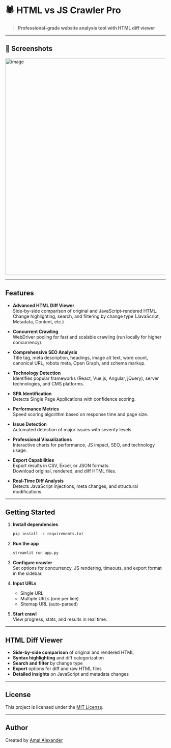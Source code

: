 # 🕷️ HTML vs JS Crawler Pro

> **Professional-grade website analysis tool with HTML diff viewer**

---

## 📸 Screenshots

<img width="1573" height="681" alt="image" src="https://github.com/user-attachments/assets/f1325fb8-03c2-4118-8947-b4703d987b02" />


---

## Features

- **Advanced HTML Diff Viewer**  
  Side-by-side comparison of original and JavaScript-rendered HTML.  
  Change highlighting, search, and filtering by change type (JavaScript, Metadata, Content, etc.)

- **Concurrent Crawling**  
  WebDriver pooling for fast and scalable crawling (run locally for higher concurrency).

- **Comprehensive SEO Analysis**  
  Title tag, meta description, headings, image alt text, word count, canonical URL, robots meta, Open Graph, and schema markup.

- **Technology Detection**  
  Identifies popular frameworks (React, Vue.js, Angular, jQuery), server technologies, and CMS platforms.

- **SPA Identification**  
  Detects Single Page Applications with confidence scoring.

- **Performance Metrics**  
  Speed scoring algorithm based on response time and page size.

- **Issue Detection**  
  Automated detection of major issues with severity levels.

- **Professional Visualizations**  
  Interactive charts for performance, JS impact, SEO, and technology usage.

- **Export Capabilities**  
  Export results in CSV, Excel, or JSON formats.  
  Download original, rendered, and diff HTML files.

- **Real-Time Diff Analysis**  
  Detects JavaScript injections, meta changes, and structural modifications.

---

## Getting Started

1. **Install dependencies**  
   ```bash
   pip install -r requirements.txt
   ```
2. **Run the app**  
   ```bash
   streamlit run app.py
   ```
3. **Configure crawler**  
   Set options for concurrency, JS rendering, timeouts, and export format in the sidebar.

4. **Input URLs**  
   - Single URL
   - Multiple URLs (one per line)
   - Sitemap URL (auto-parsed)

5. **Start crawl**  
   View progress, stats, and results in real time.

---

## HTML Diff Viewer

- **Side-by-side comparison** of original and rendered HTML
- **Syntax highlighting** and diff categorization
- **Search and filter** by change type
- **Export** options for diff and raw HTML files
- **Detailed insights** on JavaScript and metadata changes

---

## License

This project is licensed under the [MIT License](LICENSE).

---

## Author

Created by [Amal Alexander](https://www.linkedin.com/in/amal-alexander-305780131/)
